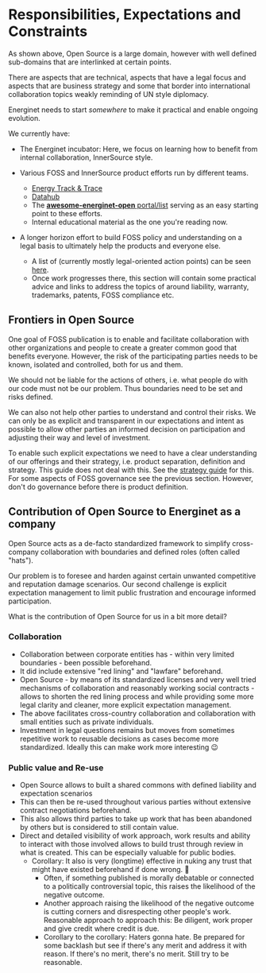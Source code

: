 # Responsibilities, Expectations and Constraints 

As shown above, Open Source is a large domain, however with well defined sub-domains that are interlinked at certain points.

There are aspects that are technical, aspects that have a legal focus and aspects that are business strategy and some that border into international collaboration topics weakly reminding of UN style diplomacy.

Energinet needs to start *somewhere* to make it practical and enable ongoing evolution. 

We currently have:

- The Energinet incubator: Here, we focus on learning how to benefit from internal collaboration, InnerSource style. 
- Various FOSS and InnerSource product efforts run by different teams. 
  - [Energy Track & Trace](https://github.com/Energy-Track-and-Trace/)
  - [Datahub](https://github.com/energinet-datahub) <!-- Their GitHub org page or additional content they might have --> 
  - The [**awesome-energinet-open** portal/list](https://weneedalinkwherewecanhosthisvisibleforeveryenerginetpersonthatsalsosafeforsomesensitivecontent) serving as an easy starting point to these efforts.
  - Internal educational material as the one you're reading now.

- A longer horizon effort to build FOSS policy and understanding on a legal basis to ultimately help the products and everyone else.
  - A list of (currently mostly legal-oriented action points) can be seen [here](https://github.com/project-origin/origin-collaboration/blob/main/work-items/FOSS-terms-guide-action-items.md/). 
  - Once work progresses there, this section will contain some practical advice and links to address the topics of around liability, warranty, trademarks, patents, FOSS compliance etc. 


## Frontiers in Open Source

One goal of FOSS publication is to enable and facilitate collaboration with other organizations and people to create a greater common good that benefits everyone. However, the risk of the participating parties needs to be known, isolated and controlled, both for us and them. 

We should not be liable for the actions of others, i.e. what people do with our code must not be our problem. Thus boundaries need to be set and risks defined.

We can also not help other parties to understand and control their risks. We can only be as explicit and transparent in our expectations and intent as possible to allow other parties an informed decision on participation and adjusting their way and level of investment.

To enable such explicit expectations we need to have a clear understanding of our offerings and their strategy, i.e. product separation, definition and strategy. This guide does not deal with this. See the [strategy guide](https://github.com/project-origin/origin-collaboration/blob/main/docs/additional_reading/07-FOSS-Terms-Intro-FOSS-strategy.md) for this. For some aspects of FOSS governance see the previous section. However, don't do governance before there is product definition.

## Contribution of Open Source to Energinet as a company

Open Source acts as a de-facto standardized framework to simplify cross-company collaboration with boundaries and defined roles (often called "hats").

Our problem is to foresee and harden against certain unwanted competitive and reputation damage scenarios.  Our second challenge is explicit expectation management to limit public frustration and encourage informed participation.

What is the contribution of Open Source for us in a bit more detail?

### Collaboration
- Collaboration between corporate entities has - within very limited boundaries - been possible beforehand. 
- It did include extensive "red lining" and "lawfare" beforehand. 
- Open Source - by means of its standardized licenses and very well tried mechanisms of collaboration and reasonably working social contracts - allows to shorten the red lining process and while providing some more legal clarity and cleaner, more explicit expectation management.
- The above facilitates cross-country collaboration and collaboration with small entities such as private individuals.
- Investment in legal questions remains but moves from sometimes repetitive work to reusable decisions as cases become more standardized. Ideally this can make work more interesting :wink:

### Public value and Re-use

- Open Source allows to built a shared commons with defined liability and expectation scenarios
- This can then be re-used throughout various parties without extensive contract negotiations beforehand.
- This also allows third parties to take up work that has been abandoned by others but is considered to still contain value.
- Direct and detailed visibility of work approach, work results and ability to interact with those involved allows to build trust through review in what is created. This can be especially valuable for public bodies.
  - Corollary: It also is very (longtime) effective in nuking any trust that might have existed beforehand if done wrong. :popcorn:  
    - Often, if something published is morally debatable or connected to a politically controversial topic, this raises the likelihood of the negative outcome. 
    - Another approach raising the likelihood of the negative outcome is cutting corners and disrespecting other people's work. Reasonable approach to approach this: Be diligent, work proper and give credit where credit is due.
    - Corollary to the corollary: Haters gonna hate. Be prepared for some backlash but see if there's any merit and address it with reason. If there's no merit, there's no merit. Still try to be reasonable.  

